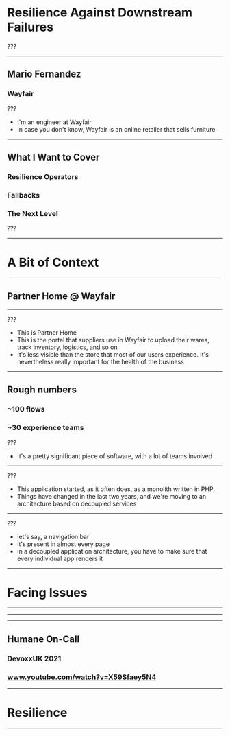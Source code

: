 <!-- .slide: data-background-color="var(--r-main-color)"  -->

# Resilience Against Downstream Failures

???

---

## Mario Fernandez

<h3 class="main">
Wayfair
</h2>
 
???

- I'm an engineer at Wayfair
- In case you don't know, Wayfair is an online retailer that sells furniture

---

<h2 class="main">
What I Want to Cover
</h2>

<h3 class="fragment fade-up">
Resilience Operators
</h3>

<h3 class="fragment fade-up">
Fallbacks
</h3>

<h3 class="fragment fade-up">
The Next Level
</h3>

???

---

<!-- .slide: data-background-color="var(--r-main-color)"  -->

# A Bit of Context

---

## Partner Home @ Wayfair

---

<!-- .slide: data-background-image="images/partner-home.png" data-background-size="auto 100%" -->

???

- This is Partner Home
- This is the portal that suppliers use in Wayfair to upload their wares, track inventory, logistics, and so on
- It's less visible than the store that most of our users experience. It's nevertheless really important for the health of the business
---

## Rough numbers

### ~100 flows
### ~30 experience teams

???

- It's a pretty significant piece of software, with a lot of teams involved

---

<!-- .slide: data-background-image="images/decoupling.png" data-background-size="90% auto" -->

???

- This application started, as it often does, as a monolith written in PHP. 
- Things have changed in the last two years, and we're moving to an architecture based on decoupled services

---

<!-- .slide: data-background-image="images/navigation.png" data-background-size="100% auto" -->

???

- let's say, a navigation bar
- it's present in almost every page
- in a decoupled application architecture, you have to make sure that every individual app renders it

---

<!-- .slide: data-background-color="var(--r-main-color)"  -->

# Facing Issues

---

<!-- .slide: data-background-image="images/errors.png" data-background-size="auto 90%" -->

---

<!-- .slide: data-background-image="images/incidents.png" data-background-size="auto 90%" -->

---

## Humane On-Call
### DevoxxUK 2021
### www.youtube.com/watch?v=X59Sfaey5N4

---

<!-- .slide: data-background-color="var(--r-main-color)"  -->

# Resilience

---

